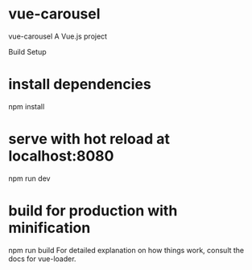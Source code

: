# vue-carousel

vue-carousel
A Vue.js project

Build Setup
# install dependencies
npm install

# serve with hot reload at localhost:8080
npm run dev

# build for production with minification
npm run build
For detailed explanation on how things work, consult the docs for vue-loader.
